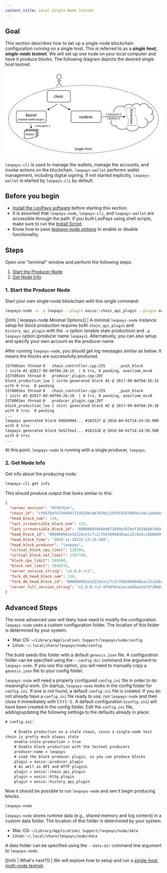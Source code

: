 ```yaml
---
content_title: Local Single-Node Testnet
---
```


## Goal

This section describes how to set up a single-node blockchain configuration running on a single host.  This is referred to as a _**single host, single-node testnet**_.  We will set up one node on your local computer and have it produce blocks.  The following diagram depicts the desired single host testnet.

![Single host single node testnet](single-host-single-node-testnet.png)

`leopays-cli` is used to manage the wallets, manage the accounts, and invoke actions on the blockchain.  `leopays-wallet` performs wallet management, including digital signing.  If not started explicitly, `leopays-wallet` is started by `leopays-cli` by default.

## Before you begin

* [Install the LeoPays software](../../../00_install/index.md) before starting this section.
* It is assumed that `leopays-node`, `leopays-cli`, and `leopays-wallet` are accessible through the path. If you built LeoPays using shell scripts, make sure to run the [Install Script](../../../00_install/01_build-from-source/01_shell-scripts/03_install-binaries.md).
* Know how to pass [leopays-node options](../../02_usage/00_node-options.md) to enable or disable functionality.

## Steps

Open one "terminal" window and perform the following steps:

1. [Start the Producer Node](#1-start-the-producer-node)
2. [Get Node Info](#2-get-node-info)

### 1. Start the Producer Node

Start your own single-node blockchain with this single command:

```sh
leopays-node -e -p leopays --plugin eosio::chain_api_plugin --plugin eosio::history_api_plugin
```

[[info | leopays-node Minimal Options]]
| A minimal `leopays-node` instance setup for block production requires both `chain_api_plugin` and `history_api_plugin` with the `-e` option (enable stale production) and `-p leopays` option (producer name `leopays`). Alternatively, you can also setup and specify your own account as the producer name.

After running `leopays-node`, you should get log messages similar as below. It means the blocks are successfully produced.

```console
1575001ms thread-0   chain_controller.cpp:235      _push_block          ] initm #1 @2017-09-04T04:26:15  | 0 trx, 0 pending, exectime_ms=0
1575001ms thread-0   producer_plugin.cpp:207       block_production_loo ] initm generated block #1 @ 2017-09-04T04:26:15 with 0 trxs  0 pending
1578001ms thread-0   chain_controller.cpp:235      _push_block          ] initc #2 @2017-09-04T04:26:18  | 0 trx, 0 pending, exectime_ms=0
1578001ms thread-0   producer_plugin.cpp:207       block_production_loo ] initc generated block #2 @ 2017-09-04T04:26:18 with 0 trxs  0 pending
...
leopays generated block 046b9984... #101527 @ 2018-04-01T14:24:58.000 with 0 trxs
leopays generated block 5e527ee2... #101528 @ 2018-04-01T14:24:58.500 with 0 trxs
...
```
At this point, `leopays-node` is running with a single producer, `leopays`.

### 2. Get Node Info

Get info about the producing node:

```sh
leopays-cli get info
```

This should produce output that looks similar to this:

```json
{
  "server_version": "0f9df63e",
  "chain_id": "cf057bbfb72640471fd910bcb67639c22df9f92470936cddc1ade0e2f2e7dc4f",
  "head_block_num": 134,
  "last_irreversible_block_num": 133,
  "last_irreversible_block_id": "00000085060e9872849ef87bef3b19ab07de9faaed71154510c7f0aeeaddae2c",
  "head_block_id": "000000861e3222dce1c7c2cfb938940d8aac22c816cc8b0b89f6bf65a8ad5bdc",
  "head_block_time": "2019-11-18T22:13:10.500",
  "head_block_producer": "leopays",
  "virtual_block_cpu_limit": 228396,
  "virtual_block_net_limit": 1197744,
  "block_cpu_limit": 199900,
  "block_net_limit": 1048576,
  "server_version_string": "v2.0.0-rc2",
  "fork_db_head_block_num": 134,
  "fork_db_head_block_id": "000000861e3222dce1c7c2cfb938940d8aac22c816cc8b0b89f6bf65a8ad5bdc",
  "server_full_version_string": "v2.0.0-rc2-0f9df63e1eca4dda4cb7df30683f4a1220599444"
}
```

## Advanced Steps

The more advanced user will likely have need to modify the configuration.  `leopays-node` uses a custom configuration folder.  The location of this folder is determined by your system.

* Mac OS: `~/Library/Application\ Support/leopays/node/config`
* Linux: `~/.local/share/leopays/node/config`

The build seeds this folder with a default `genesis.json` file.  A configuration folder can be specified using the `--config-dir` command line argument to `leopays-node`.  If you use this option, you will need to manually copy a `genesis.json` file to your config folder.
 
`leopays-node` will need a properly configured `config.ini` file in order to do meaningful work.  On startup, `leopays-node` looks in the config folder for `config.ini`.  If one is not found, a default `config.ini` file is created.  If you do not already have a `config.ini` file ready to use, run `leopays-node` and then close it immediately with <kbd>Ctrl-C</kbd>.  A default configuration (`config.ini`) will have been created in the config folder.  Edit the `config.ini` file, adding/updating the following settings to the defaults already in place:

```console
# config.ini:

    # Enable production on a stale chain, since a single-node test chain is pretty much always stale
    enable-stale-production = true
    # Enable block production with the testnet producers
    producer-name = leopays
    # Load the block producer plugin, so you can produce blocks
    plugin = eosio::producer_plugin
    # As well as API and HTTP plugins
    plugin = eosio::chain_api_plugin
    plugin = eosio::http_plugin
    plugin = eosio::history_api_plugin
```

Now it should be possible to run `leopays-node` and see it begin producing blocks.

```sh
leopays-node
```

`leopays-node` stores runtime data (e.g., shared memory and log content) in a custom data folder.  The location of this folder is determined by your system.

* Mac OS: `~/Library/Application\ Support/leopays/node/data`
* Linux: `~/.local/share/leopays/node/data`
 
A data folder can be specified using the `--data-dir` command line argument to `leopays-node`.

[[info | What's next?]]
| We will explore how to setup and run a [single-host, multi-node testnet](01_local-multi-node-testnet.md).
